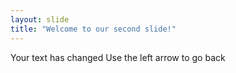 ```yaml
---
layout: slide
title: "Welcome to our second slide!"
---
```

Your text has changed
Use the left arrow to go back
